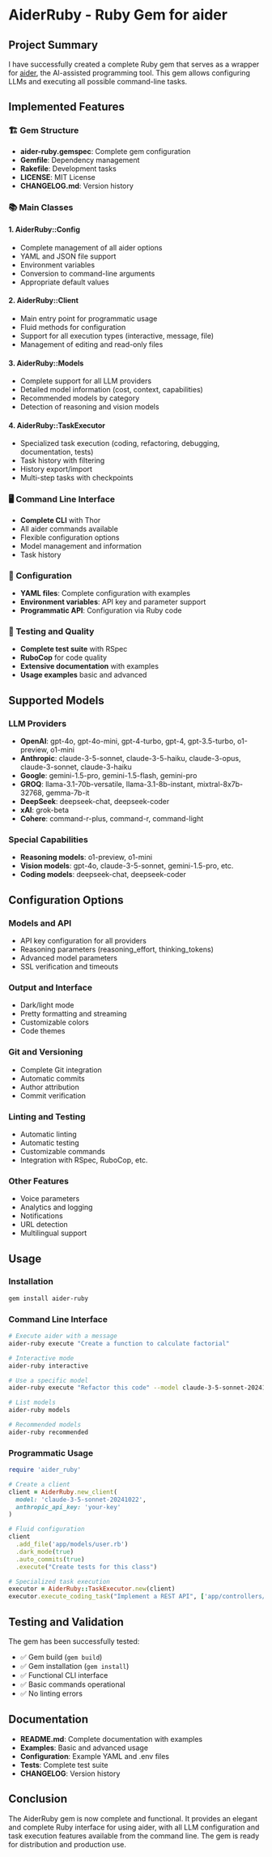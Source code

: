 # AiderRuby - Ruby Gem for aider

## Project Summary

I have successfully created a complete Ruby gem that serves as a wrapper for [aider](https://aider.chat), the AI-assisted programming tool. This gem allows configuring LLMs and executing all possible command-line tasks.

## Implemented Features

### 🏗️ Gem Structure
- **aider-ruby.gemspec**: Complete gem configuration
- **Gemfile**: Dependency management
- **Rakefile**: Development tasks
- **LICENSE**: MIT License
- **CHANGELOG.md**: Version history

### 📚 Main Classes

#### 1. **AiderRuby::Config**
- Complete management of all aider options
- YAML and JSON file support
- Environment variables
- Conversion to command-line arguments
- Appropriate default values

#### 2. **AiderRuby::Client**
- Main entry point for programmatic usage
- Fluid methods for configuration
- Support for all execution types (interactive, message, file)
- Management of editing and read-only files

#### 3. **AiderRuby::Models**
- Complete support for all LLM providers
- Detailed model information (cost, context, capabilities)
- Recommended models by category
- Detection of reasoning and vision models

#### 4. **AiderRuby::TaskExecutor**
- Specialized task execution (coding, refactoring, debugging, documentation, tests)
- Task history with filtering
- History export/import
- Multi-step tasks with checkpoints

### 🖥️ Command Line Interface
- **Complete CLI** with Thor
- All aider commands available
- Flexible configuration options
- Model management and information
- Task history

### 🔧 Configuration
- **YAML files**: Complete configuration with examples
- **Environment variables**: API key and parameter support
- **Programmatic API**: Configuration via Ruby code

### 🧪 Testing and Quality
- **Complete test suite** with RSpec
- **RuboCop** for code quality
- **Extensive documentation** with examples
- **Usage examples** basic and advanced

## Supported Models

### LLM Providers
- **OpenAI**: gpt-4o, gpt-4o-mini, gpt-4-turbo, gpt-4, gpt-3.5-turbo, o1-preview, o1-mini
- **Anthropic**: claude-3-5-sonnet, claude-3-5-haiku, claude-3-opus, claude-3-sonnet, claude-3-haiku
- **Google**: gemini-1.5-pro, gemini-1.5-flash, gemini-pro
- **GROQ**: llama-3.1-70b-versatile, llama-3.1-8b-instant, mixtral-8x7b-32768, gemma-7b-it
- **DeepSeek**: deepseek-chat, deepseek-coder
- **xAI**: grok-beta
- **Cohere**: command-r-plus, command-r, command-light

### Special Capabilities
- **Reasoning models**: o1-preview, o1-mini
- **Vision models**: gpt-4o, claude-3-5-sonnet, gemini-1.5-pro, etc.
- **Coding models**: deepseek-chat, deepseek-coder

## Configuration Options

### Models and API
- API key configuration for all providers
- Reasoning parameters (reasoning_effort, thinking_tokens)
- Advanced model parameters
- SSL verification and timeouts

### Output and Interface
- Dark/light mode
- Pretty formatting and streaming
- Customizable colors
- Code themes

### Git and Versioning
- Complete Git integration
- Automatic commits
- Author attribution
- Commit verification

### Linting and Testing
- Automatic linting
- Automatic testing
- Customizable commands
- Integration with RSpec, RuboCop, etc.

### Other Features
- Voice parameters
- Analytics and logging
- Notifications
- URL detection
- Multilingual support

## Usage

### Installation
```bash
gem install aider-ruby
```

### Command Line Interface
```bash
# Execute aider with a message
aider-ruby execute "Create a function to calculate factorial"

# Interactive mode
aider-ruby interactive

# Use a specific model
aider-ruby execute "Refactor this code" --model claude-3-5-sonnet-20241022

# List models
aider-ruby models

# Recommended models
aider-ruby recommended
```

### Programmatic Usage
```ruby
require 'aider_ruby'

# Create a client
client = AiderRuby.new_client(
  model: 'claude-3-5-sonnet-20241022',
  anthropic_api_key: 'your-key'
)

# Fluid configuration
client
  .add_file('app/models/user.rb')
  .dark_mode(true)
  .auto_commits(true)
  .execute("Create tests for this class")

# Specialized task execution
executor = AiderRuby::TaskExecutor.new(client)
executor.execute_coding_task("Implement a REST API", ['app/controllers/api_controller.rb'])
```

## Testing and Validation

The gem has been successfully tested:
- ✅ Gem build (`gem build`)
- ✅ Gem installation (`gem install`)
- ✅ Functional CLI interface
- ✅ Basic commands operational
- ✅ No linting errors

## Documentation

- **README.md**: Complete documentation with examples
- **Examples**: Basic and advanced usage
- **Configuration**: Example YAML and .env files
- **Tests**: Complete test suite
- **CHANGELOG**: Version history

## Conclusion

The AiderRuby gem is now complete and functional. It provides an elegant and complete Ruby interface for using aider, with all LLM configuration and task execution features available from the command line. The gem is ready for distribution and production use.